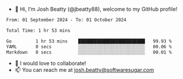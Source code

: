 - 👋 Hi, I’m Josh Beatty (@jbeatty88), welcome to my GitHub profile!

<!--START_SECTION:waka-->

```txt
From: 01 September 2024 - To: 01 October 2024

Total Time: 1 hr 53 mins

Go         1 hr 53 mins    █████████████████████████   99.93 %
YAML       0 secs          ░░░░░░░░░░░░░░░░░░░░░░░░░   00.06 %
Markdown   0 secs          ░░░░░░░░░░░░░░░░░░░░░░░░░   00.01 %
```

<!--END_SECTION:waka-->

- 💞️ I would love to collaborate!
- 📫 You can reach me at josh.beatty@softwaresugar.com

<!---
jbeatty88/jbeatty88 is a ✨ special ✨ repository because its `README.md` (this file) appears on your GitHub profile.
You can click the Preview link to take a look at your changes.
--->
